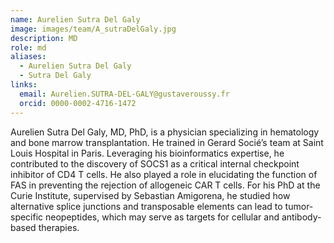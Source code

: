 ```yaml
---
name: Aurelien Sutra Del Galy
image: images/team/A_sutraDelGaly.jpg
description: MD
role: md
aliases:
  - Aurelien Sutra Del Galy
  - Sutra Del Galy
links:
  email: Aurelien.SUTRA-DEL-GALY@gustaveroussy.fr
  orcid: 0000-0002-4716-1472
---
```


Aurelien Sutra Del Galy, MD, PhD, is a physician specializing in hematology and bone marrow transplantation. He trained in Gerard Socié’s team at Saint Louis Hospital in Paris. Leveraging his bioinformatics expertise, he contributed to the discovery of SOCS1 as a critical internal checkpoint inhibitor of CD4 T cells. He also played a role in elucidating the function of FAS in preventing the rejection of allogeneic CAR T cells. For his PhD at the Curie Institute, supervised by Sebastian Amigorena, he studied how alternative splice junctions and transposable elements can lead to tumor-specific neopeptides, which may serve as targets for cellular and antibody-based therapies.
